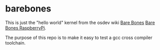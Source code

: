 # barebones

This is just the "hello world" kernel from the osdev wiki [Bare Bones](https://wiki.osdev.org/Bare_Bones) [Bare Bones RaspberryPi](https://wiki.osdev.org/ARM_RaspberryPi).

The purpose of this repo is to make it easy to test a gcc cross compiler toolchain.

